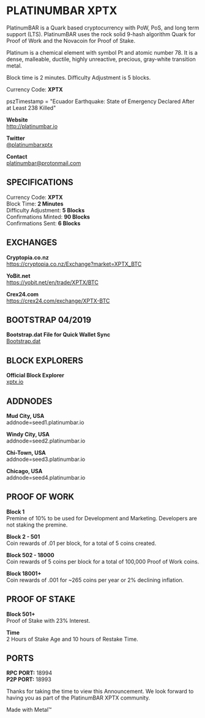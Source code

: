 <h1>PLATINUMBAR XPTX</h1>

<p>PlatinumBAR is a Quark based cryptocurrency with PoW, PoS, and long term support (LTS). PlatinumBAR uses the rock solid 9-hash algorithm Quark for Proof of Work and the Novacoin for Proof of Stake.</p>

<p>Platinum is a chemical element with symbol Pt and atomic number 78. It is a dense, malleable, ductile, highly unreactive, precious, gray-white transition metal.</p>

<p>Block time is 2 minutes. Difficulty Adjustment is 5 blocks.</p>

<p>Currency Code: <b>XPTX</b></p>

<p>pszTimestamp = "Ecuador Earthquake: State of Emergency Declared After at Least 238 Killed"</p>

<p><b>Website</b><br>
<a href="http://platinumbar.io" target="_blank">http://platinumbar.io</a></p>

<p><b>Twitter</b><br>
<a href="https://twitter.com/platinumbarxptx" target="_blank">@platinumbarxptx</a></p>

<p><b>Contact</b><br>
<a href="mailto:platinumbar@protonmail.com" target="_blank">platinumbar@protonmail.com</a></p>


<h2>SPECIFICATIONS</h2>

<p>Currency Code: <b>XPTX</b><br>
Block Time: <b>2 Minutes</b><br>
Difficulty Adjustment: <b>5 Blocks</b><br>
Confirmations Minted: <b>90 Blocks</b><br>
Confirmations Sent: <b>6 Blocks</b></p>


<h2>EXCHANGES</h2>

<p><b>Cryptopia.co.nz</b><br>
<a href="https://cryptopia.co.nz/Exchange?market=XPTX_BTC" target="_blank">https://cryptopia.co.nz/Exchange?market=XPTX_BTC</a></p>

<p><b>YoBit.net</b><br>
<a href="https://yobit.net/en/trade/XPTX/BTC" target="_blank">https://yobit.net/en/trade/XPTX/BTC</a></p>

<p><b>Crex24.com</b><br>
<a href="https://crex24.com/exchange/XPTX-BTC" target="_blank">https://crex24.com/exchange/XPTX-BTC</a></p>


<h2>BOOTSTRAP 04/2019</h2>

<p><b>Bootstrap.dat File for Quick Wallet Sync</b><br>
<a href="https://platinumbar.io/bootstrap.dat" target="_blank">Bootstrap.dat</a></p>


<h2>BLOCK EXPLORERS</h2>

<p><b>Official Block Explorer</b><br>
<a href="xptx.io" target="_blank">xptx.io</a></p>


<h2>ADDNODES</h2>

<p><b>Mud City, USA</b><br>
addnode=seed1.platinumbar.io</p>

<p><b>Windy City, USA</b><br>
addnode=seed2.platinumbar.io</p>

<p><b>Chi-Town, USA</b><br>
addnode=seed3.platinumbar.io</p>

<p><b>Chicago, USA</b><br>
addnode=seed4.platinumbar.io</p>


<h2>PROOF OF WORK</h2>

<p><b>Block 1</b><br>
Premine of 10% to be used for Development and Marketing.
Developers are not staking the premine.</p>

<p><b>Block 2 - 501</b><br>
Coin rewards of .01 per block, for a total of 5 coins created.</p>

<p><b>Block 502 - 18000</b><br>
Coin rewards of 5 coins per block for a total of 100,000 Proof of Work coins.</p>

<p><b>Block 18001+</b><br>
Coin rewards of .001 for ~265 coins per year or 2% declining inflation.</p>


<h2>PROOF OF STAKE</h2>

<p><b>Block 501+</b><br>
Proof of Stake with 23% Interest.</p>

<p><b>Time</b><br>
2 Hours of Stake Age and 10 hours of Restake Time.</p>


<h2>PORTS</h2>

<p><b>RPC PORT:</b> 18994<br>
<b>P2P PORT:</b> 18993</p>


<p>Thanks for taking the time to view this Announcement. We look forward to having you as part of the PlatinumBAR XPTX community.</p>

<p>Made with Metal™</p>
